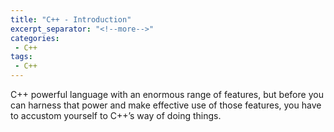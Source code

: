 ```yaml
---
title: "C++ - Introduction"
excerpt_separator: "<!--more-->"
categories:
 - C++
tags:
 - C++
---
```


C++ powerful language with an enormous range of features, but before you can harness that power and make effective use of those features, you have to accustom yourself to C++’s way of doing things.

<!--more-->
